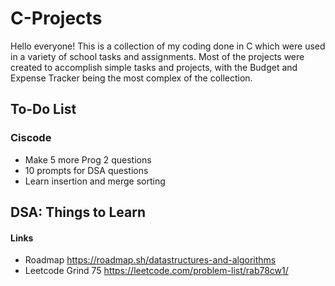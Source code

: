 # C-Projects
Hello everyone!
This is a collection of my coding done in C which were used in a variety of school tasks and assignments.
Most of the projects were created to accomplish simple tasks and projects, with the Budget and Expense Tracker being the most complex of the collection.

## To-Do List

### Ciscode
- Make 5 more Prog 2 questions
- 10 prompts for DSA questions
- Learn insertion and merge sorting

## DSA: Things to Learn


#### Links
- Roadmap
https://roadmap.sh/datastructures-and-algorithms
- Leetcode Grind 75
https://leetcode.com/problem-list/rab78cw1/
